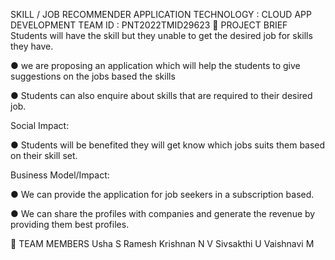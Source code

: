 
SKILL / JOB RECOMMENDER APPLICATION
TECHNOLOGY : CLOUD APP DEVELOPMENT
TEAM ID : PNT2022TMID29623
📁 PROJECT BRIEF
Students will have the skill but they unable to get the desired job for skills they have.

● we are proposing an application which will help the students to give suggestions on the jobs based the skills

● Students can also enquire about skills that are required to their desired job.

Social Impact:

● Students will be benefited they will get know which jobs suits them based on their skill set.

Business Model/Impact:

● We can provide the application for job seekers in a subscription based.

● We can share the profiles with companies and generate the revenue by providing them best profiles.

👦 TEAM MEMBERS
Usha S 
Ramesh Krishnan N V 
Sivsakthi U 
Vaishnavi M
